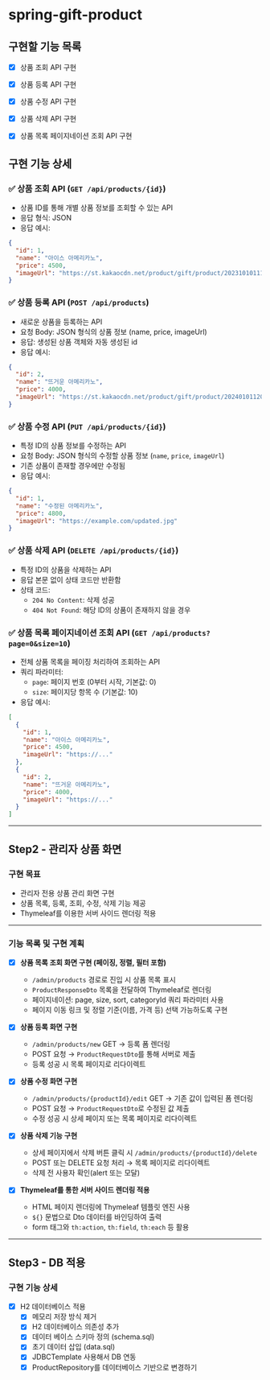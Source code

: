 # spring-gift-product

## 구현할 기능 목록

- [x] 상품 조회 API 구현
- [x] 상품 등록 API 구현
- [x] 상품 수정 API 구현
- [x] 상품 삭제 API 구현
- [x] 상품 목록 페이지네이션 조회 API 구현


## 구현 기능 상세

### ✅ 상품 조회 API (`GET /api/products/{id}`)
- 상품 ID를 통해 개별 상품 정보를 조회할 수 있는 API
- 응답 형식: JSON
- 응답 예시:
```json
{
  "id": 1,
  "name": "아이스 아메리카노",
  "price": 4500,
  "imageUrl": "https://st.kakaocdn.net/product/gift/product/20231010111814_..."
}
```
### ✅ 상품 등록 API (`POST /api/products`)
- 새로운 상품을 등록하는 API
- 요청 Body: JSON 형식의 상품 정보 (name, price, imageUrl)
- 응답: 생성된 상품 객체와 자동 생성된 id
- 응답 예시:
```json
{
  "id": 2,
  "name": "뜨거운 아메리카노",
  "price": 4000,
  "imageUrl": "https://st.kakaocdn.net/product/gift/product/20240101120000_hotamericano.jpg"
}
```
### ✅ 상품 수정 API (`PUT /api/products/{id}`)
- 특정 ID의 상품 정보를 수정하는 API
- 요청 Body: JSON 형식의 수정할 상품 정보 (`name`, `price`, `imageUrl`)
- 기존 상품이 존재할 경우에만 수정됨
- 응답 예시:
```json
{
  "id": 1,
  "name": "수정된 아메리카노",
  "price": 4800,
  "imageUrl": "https://example.com/updated.jpg"
}
```
### ✅ 상품 삭제 API (`DELETE /api/products/{id}`)
- 특정 ID의 상품을 삭제하는 API
- 응답 본문 없이 상태 코드만 반환함
- 상태 코드:
    - `204 No Content`: 삭제 성공
    - `404 Not Found`: 해당 ID의 상품이 존재하지 않을 경우

### ✅ 상품 목록 페이지네이션 조회 API (`GET /api/products?page=0&size=10`)
- 전체 상품 목록을 페이징 처리하여 조회하는 API
- 쿼리 파라미터:
    - `page`: 페이지 번호 (0부터 시작, 기본값: 0)
    - `size`: 페이지당 항목 수 (기본값: 10)
- 응답 예시:
```json
[
  {
    "id": 1,
    "name": "아이스 아메리카노",
    "price": 4500,
    "imageUrl": "https://..."
  },
  {
    "id": 2,
    "name": "뜨거운 아메리카노",
    "price": 4000,
    "imageUrl": "https://..."
  }
]
```
---
## Step2 - 관리자 상품 화면

### 구현 목표

- 관리자 전용 상품 관리 화면 구현
- 상품 목록, 등록, 조회, 수정, 삭제 기능 제공
- Thymeleaf를 이용한 서버 사이드 렌더링 적용

---

### 기능 목록 및 구현 계획

- [x] **상품 목록 조회 화면 구현 (페이징, 정렬, 필터 포함)**
  - `/admin/products` 경로로 진입 시 상품 목록 표시
  - `ProductResponseDto` 목록을 전달하여 Thymeleaf로 렌더링
  - 페이지네이션: page, size, sort, categoryId 쿼리 파라미터 사용
  - 페이지 이동 링크 및 정렬 기준(이름, 가격 등) 선택 가능하도록 구현

- [x] **상품 등록 화면 구현**
  - `/admin/products/new` GET → 등록 폼 렌더링
  - POST 요청 → `ProductRequestDto`를 통해 서버로 제출
  - 등록 성공 시 목록 페이지로 리다이렉트

- [x] **상품 수정 화면 구현**
  - `/admin/products/{productId}/edit` GET → 기존 값이 입력된 폼 렌더링
  - POST 요청 → `ProductRequestDto`로 수정된 값 제출
  - 수정 성공 시 상세 페이지 또는 목록 페이지로 리다이렉트

- [x] **상품 삭제 기능 구현**
  - 상세 페이지에서 삭제 버튼 클릭 시 `/admin/products/{productId}/delete`
  - POST 또는 DELETE 요청 처리 → 목록 페이지로 리다이렉트
  - 삭제 전 사용자 확인(alert 또는 모달)

- [x] **Thymeleaf를 통한 서버 사이드 렌더링 적용**
  - HTML 페이지 렌더링에 Thymeleaf 템플릿 엔진 사용
  - `${}` 문법으로 Dto 데이터를 바인딩하여 출력
  - form 태그와 `th:action`, `th:field`, `th:each` 등 활용

---
## Step3 - DB 적용
### 구현 기능 상세

- [X] H2 데이터베이스 적용
  - [X] 메모리 저장 방식 제거
  - [X] H2 데이터베이스 의존성 추가
  - [X] 데이터 베이스 스키마 정의 (schema.sql)
  - [X] 초기 데이터 삽입 (data.sql)
  - [X] JDBCTemplate 사용해서 DB 연동
  - [X] ProductRepository를 데이터베이스 기반으로 변경하기